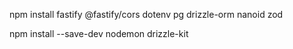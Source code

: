 npm install fastify @fastify/cors dotenv pg drizzle-orm nanoid zod

npm install --save-dev nodemon drizzle-kit
